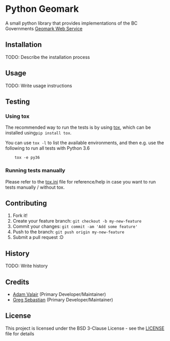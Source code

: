 # Python Geomark

A small python library that provides implementations of the BC Governments [Geomark Web Service]

## Installation

TODO: Describe the installation process

## Usage

TODO: Write usage instructions

## Testing

### Using tox

The recommended way to run the tests is by using [tox], which can be installed
using`pip install tox`.

You can use `tox -l` to list the available environments, and then e.g. use
the following to run all tests with Python 3.6

```
    tox -e py36
```

### Running tests manually

Please refer to the [tox.ini] file for reference/help in case you want to run
tests manually / without tox.

## Contributing

1. Fork it!
2. Create your feature branch: `git checkout -b my-new-feature`
3. Commit your changes: `git commit -am 'Add some feature'`
4. Push to the branch: `git push origin my-new-feature`
5. Submit a pull request :D

## History

TODO: Write history

## Credits

- [Adam Valair](https://github.com/spatialbits) (Primary Developer/Maintainer)
- [Greg Sebastian](https://github.com/gregseb) (Primary Developer/Maintainer)

## License

This project is licensed under the BSD 3-Clause License - see the [LICENSE] file for details

[Geomark Web Service]: https://www2.gov.bc.ca/gov/content/data/geographic-data-services/location-services/geomark-webservice
[tox]: https://tox.readthedocs.io/en/latest/

[tox.ini]: tox.ini
[LICENSE]: LICENSE

